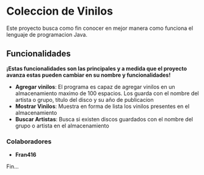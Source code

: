 # Coleccion de Vinilos

Este proyecto busca como fin conocer en mejor manera como funciona el lenguaje de programacion Java.

## **Funcionalidades**
**¡Estas funcionalidades son las principales y a medida que el proyecto avanza estas pueden cambiar en su nombre y funcionalidades!**

- **Agregar vinilos**: El programa es capaz de agregar vinilos en un almacenamiento maximo de 100 espacios. Los guarda con el nombre del artista o grupo, titulo del disco y su año de publicacion
- **Mostrar Vinilos**: Muestra en forma de lista los vinilos presentes en el almacenamiento
- **Buscar Artistas**: Busca si existen discos guardados con el nombre del grupo o artista en el almacenamiento
### Colaboradores
- **Fran416**

Fin...
